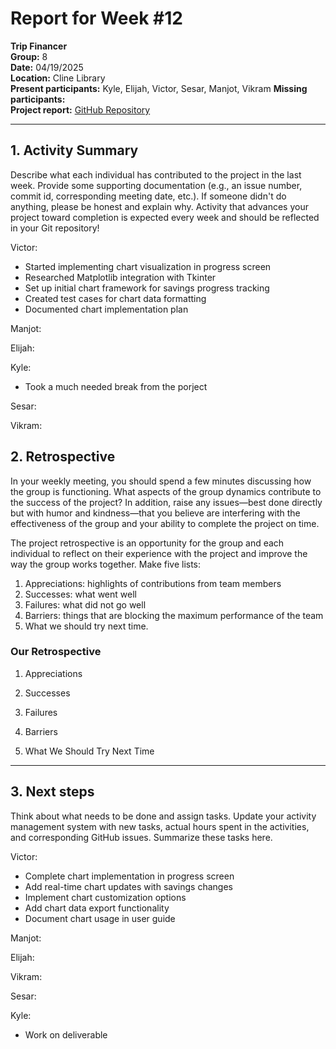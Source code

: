 # Report for Week #12

**Trip Financer**  
**Group:** 8  
**Date:** 04/19/2025  
**Location:** Cline Library  
**Present participants:** Kyle, Elijah, Victor, Sesar, Manjot, Vikram
**Missing participants:**   
**Project report:** [GitHub Repository](https://github.com/sesartrumpet/cs386-pennypilot.git)  

---

## 1. Activity Summary
Describe what each individual has contributed to the project in the last week.  Provide some supporting documentation (e.g., an issue number, commit id, corresponding meeting date, etc.).  If someone didn't do anything, please be honest and explain why. Activity that advances your project toward completion is expected every week and should be reflected in your Git repository!

Victor:  
- Started implementing chart visualization in progress screen
- Researched Matplotlib integration with Tkinter
- Set up initial chart framework for savings progress tracking
- Created test cases for chart data formatting
- Documented chart implementation plan

Manjot:   


Elijah:  


Kyle:  
- Took a much needed break from the porject

Sesar:  


Vikram:


## 2. Retrospective
In your weekly meeting, you should spend a few minutes discussing how the group is functioning. What aspects of the group dynamics contribute to the success of the project? In addition, raise any issues—best done directly but with humor and kindness—that you believe are interfering with the effectiveness of the group and your ability to complete the project on time.

The project retrospective is an opportunity for the group and each individual to reflect on their experience with the project and improve the way the group works together. Make five lists:

1. Appreciations: highlights of contributions from team members
2. Successes: what went well
3. Failures: what did not go well
4. Barriers: things that are blocking the maximum performance of the team
5. What we should try next time.

### Our Retrospective
1. Appreciations

2. Successes


3. Failures


4. Barriers


5. What We Should Try Next Time


---

## 3. Next steps
Think about what needs to be done and assign tasks. Update your activity management system with new tasks, actual hours spent in the activities, and corresponding GitHub issues.  Summarize these tasks here.

Victor:  
- Complete chart implementation in progress screen
- Add real-time chart updates with savings changes
- Implement chart customization options
- Add chart data export functionality
- Document chart usage in user guide

Manjot:    


Elijah:  


Vikram:  


Sesar:  


Kyle:  
- Work on deliverable
